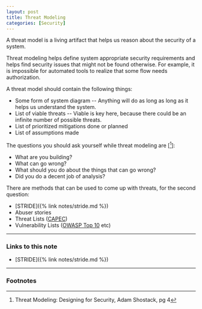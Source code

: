 ```yaml
---
layout: post
title: Threat Modeling
categories: [Security]
---
```

A threat model is a living artifact that helps us reason about the security of a system.

Threat modeling helps define system appropriate security requirements and helps
find security issues that might not be found otherwise. For example, it is impossible
for automated tools to realize that some flow needs authorization.

A threat model should contain the following things:

* Some form of system diagram -- Anything will do as long as long as it helps us understand the system.
* List of viable threats -- Viable is key here, because there could be an infinite number of possible threats.
* List of prioritized mitigations done or planned
* List of assumptions made

The questions you should ask yourself while threat modeling are [[^0]]:
* What are you building?
* What can go wrong?
* What should you do about the things that can go wrong?
* Did you do a decent job of analysis?

There are methods that can be used to come up with threats, for the second question:

* [STRIDE]({% link notes/stride.md %})
* Abuser stories
* Threat Lists ([CAPEC](https://samate.nist.gov/BF/Enlightenment/CAPEC.html))
* Vulnerability Lists ([OWASP Top 10](https://owasp.org/www-project-top-ten/) etc)

[^0]: Threat Modeling: Designing for Security, Adam Shostack, pg 4

___
### Links to this note
* [STRIDE]({% link notes/stride.md %})


___

### Footnotes
